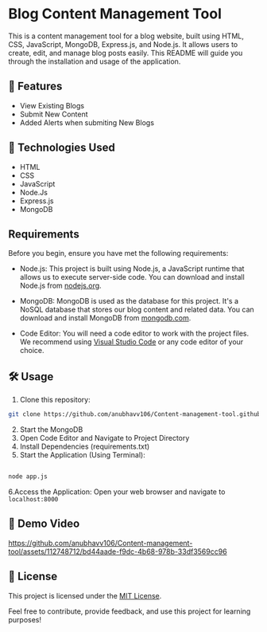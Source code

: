 # Blog Content Management Tool
This is a content management tool for a blog website, built using HTML, CSS, JavaScript, MongoDB, Express.js, and Node.js. It allows users to create, edit, and manage blog posts easily. This README will guide you through the installation and usage of the application.

## 🚀 Features
- View Existing Blogs
- Submit New Content
- Added Alerts when submiting New Blogs

## 🧰 Technologies Used
- HTML
- CSS
- JavaScript
- Node.Js
- Express.js
- MongoDB

## Requirements

Before you begin, ensure you have met the following requirements:

- Node.js: This project is built using Node.js, a JavaScript runtime that allows us to execute server-side code. You can download and install Node.js from [nodejs.org](https://nodejs.org/).

- MongoDB: MongoDB is used as the database for this project. It's a NoSQL database that stores our blog content and related data. You can download and install MongoDB from [mongodb.com](https://www.mongodb.com/).

- Code Editor: You will need a code editor to work with the project files. We recommend using [Visual Studio Code](https://code.visualstudio.com/) or any code editor of your choice.

## 🛠️ Usage
1. Clone this repository: 
```bash 
git clone https://github.com/anubhavv106/Content-management-tool.github.io
```
2. Start the MongoDB
3. Open Code Editor and Navigate to Project Directory
4. Install Dependencies (requirements.txt)
5. Start the Application (Using Terminal):
```bash

node app.js
```
6.Access the Application:
Open your web browser and navigate to ``` localhost:8000 ```

## 🎥 Demo Video

https://github.com/anubhavv106/Content-management-tool/assets/112748712/bd44aade-f9dc-4b68-978b-33df3569cc96

## 📝 License

This project is licensed under the [MIT License](LICENSE).

Feel free to contribute, provide feedback, and use this project for learning purposes!
